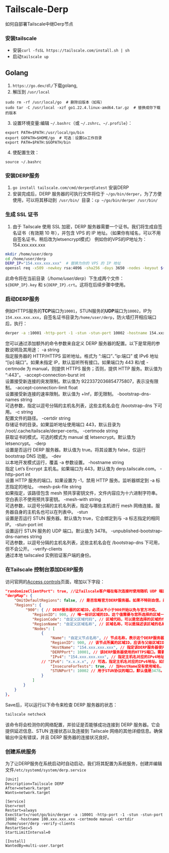 # Tailscale-Derp
如何自部署Tailscale中继Derp节点

### 安装tailscale
- 安装`curl -fsSL https://tailscale.com/install.sh | sh`
- 启动`tailscale up`
## Golang
1. `https://go.dev/dl/`下载golang,
2. 解压到 `/usr/local`
```shell
sudo rm -rf /usr/local/go  # 删除旧版本（如有）
sudo tar -C /usr/local -xzf go1.22.4.linux-amd64.tar.gz  # 替换成你下载的版本
```
3. 设置环境变量:编辑 `~/.bashrc`（或 `~/.zshrc`、`~/.profile`）：
```shell
export PATH=$PATH:/usr/local/go/bin
export GOPATH=$HOME/go  # 可选：设置Go工作目录
export PATH=$PATH:$GOPATH/bin
```
4. 使配置生效：
```shell
source ~/.bashrc
```
### 安装DERP服务
1. `go install tailscale.com/cmd/derper@latest` 安装DERP
2. 安装完成后，DERP 服务器的可执行文件将位于 `~/go/bin/derper`，为了方便使用，可以将其移动到` /usr/bin/ `目录：`cp ~/go/bin/derper /usr/bin/`
### 生成 SSL 证书
1. 由于 Tailscale 使用 SSL 加密，DERP 服务器需要一个证书。我们将生成自签名证书（有效期 10 年），并包含 VPS 的 IP 地址。（如果你有域名，可以不用自签名证书，稍后改为letsencrypt模式）
例如你的VPS的IP地址为：154.xxx.xxx.xxx
```bash
mkdir /home/user/derp
cd /home/user/derp
DERP_IP="154.xxx.xxx.xxx"  # 替换为你的 VPS 的 IP 地址
openssl req -x509 -newkey rsa:4096 -sha256 -days 3650 -nodes -keyout ${DERP_IP}.key -out ${DERP_IP}.crt -subj "/CN=${DERP_IP}" -addext "subjectAltName=IP:${DERP_IP}"
```
此命令将在当前目录（_/home/user/derp_）下生成两个文件：`${DERP_IP}.key` 和 `${DERP_IP}.crt`。这将在后续步骤中使用。
### 启动DERP服务
例如HTTPS服务的**TCP**端口为`10001`，STUN服务的**UDP**端口为`10002`，IP为`154.xxx.xxx.xxx`，自签名证书目录为`/home/user/derp`，防火墙打开相应端口后，执行：
```bash
derper -a :10001 -http-port -1 -stun -stun-port 10002 -hostname 154.xxx.xxx.xxx -certmode manual -certdir /home/user/derp -verify-client
```
您可以通过添加额外的命令参数来自定义 DERP 服务器的配置。以下是常用的参数说明及其用途：
-a string  
指定服务器的 HTTP/HTTPS 监听地址。格式为 “:端口”、”ip:端口” 或 IPv6 地址 “[ip]:端口”。如果未指定 IP，默认监听所有接口。如果端口为 443 和/或 -certmode 为 manual，则提供 HTTPS 服务；否则，提供 HTTP 服务。默认值为 “:443″。
-accept-connection-burst int  
设置接受新连接的突发限制。默认值为 9223372036854775807，表示没有限制。
-accept-connection-limit float  
设置接受新连接的速率限制。默认值为 +Inf，即无限制。
-bootstrap-dns-names string  
可选参数，指定以逗号分隔的主机名列表，这些主机名会在 /bootstrap-dns 下可用。
-c string  
配置文件的路径。
-certdir string  
存储证书的目录。如果监听地址使用端口 443，默认目录为 /root/.cache/tailscale/derper-certs。
-certmode string  
获取证书的模式。可选的模式为 manual 或 letsencrypt。默认值为 letsencrypt。
-derp  
设置是否运行 DERP 服务器。默认值为 true。将其设置为 false，仅运行 bootstrap DNS 功能。
-dev  
以本地开发模式运行，覆盖 -a 参数设置。
-hostname string  
指定 Let’s Encrypt 主机名。如果端口为 443，默认值为 derp.tailscale.com。
-http-port int  
设置 HTTP 服务的端口。如果设置为 -1，禁用 HTTP 服务。监听器绑定到 -a 标志指定的地址。
-mesh-psk-file string  
如果指定，该路径包含 mesh 预共享密钥文件，文件内容应为十六进制字符串。空白表示不使用预共享密钥。
-mesh-with string  
可选参数，以逗号分隔的主机名列表，指定与哪些主机进行 mesh 网络连接。服务器自身的主机名也可以在列表中。
-stun  
设置是否运行 STUN 服务器。默认值为 true，它会绑定到与 -a 标志指定的相同 IP。
-stun-port int  
设置运行 STUN 服务的 UDP 端口。默认值为 3478。
-unpublished-bootstrap-dns-names string  
可选参数，以逗号分隔的主机名列表，这些主机名会在 /bootstrap-dns 下可用，但不会公开。
-verify-clients  
通过本地 tailscaled 实例验证客户端的身份。
### 在Tailscale 控制台添加DERP服务
访问官网的[Access controls](https://login.tailscale.com/admin/acls/file)页面，增加以下字段：
```json
"randomizeClientPort": true, //让Tailscale客户端在每次连接时使用随机 UDP 端口
"derpMap": {
    "OmitDefaultRegions": false, // 是否忽略官方DERP服务器。如果不特别自信，最好不要设置为true，因为在自己搭建的 DERP 服务器出现异常时，官方 DERP 服务器可以作为备选，确保连接正常。
    "Regions": {
         "900": { // DERP服务器的区域ID，必须从不小于900开始以免与官方冲突。
            "RegionID": 900, // 唯一标识区域的ID。这个值需要与您所选择的区域一致。
            "RegionCode": "自定义区域代码", // 区域代码，可以是您选择的区域的代号或标识符。
            "RegionName": "自定义区域名称", // 区域名称，可以是描述该区域的名称，便于理解。
            "Nodes": [
                {
                    "Name": "自定义节点名称", // 节点名称，表示这个DERP服务器的名称。
                    "RegionID": 900, // 该节点所属的区域ID，应该与父级区域ID一致。
                    "HostName": "154.xxx.xxx.xxx", // 指定该DERP服务器使用的主机名。通常是自签名的域名，用于TLS证书验证。如果选择了自签名证书，推荐使用域名；如果使用的是普通IP地址，也可以填IP地址。
                    "DERPPort": 10001, // 该DERP服务器使用的HTTPS端口。需要与实际运行的DERP服务的端口一致，默认值为443。
                    "IPv4": "154.xxx.xxx.xxx", // 指定主机名对应的IPv4地址。如果使用域名，必须提供IPv4地址，否则DNS解析可能无法正常工作。
                // "IPv6": "x.x.x.x", // 可选，指定主机名对应的IPv6地址。如果有IPv6支持，可以填写此项。
                    "InsecureForTests": true, // 当HostName没有使用域名，而是使用IP时设置为true，这会降低连接的安全性。
                    "STUNPort": 10002 // 用于STUN协议的端口，默认值是3478。STUN用于NAT穿透，如果需要修改端口，确保与DERP服务的配置一致。
                }
            ]
        }
    }
},
```
Save后，可以运行以下命令来检查 DERP 服务器的状态：
```bash
tailscale netcheck
```
该命令将会检测你的网络配置，并验证是否能够成功连接到 DERP 服务器。它会提供延迟信息、STUN 连接状态以及连接到 Tailscale 网络的其他详细信息。确保输出中没有错误，并且 DERP 服务器的连接状况良好。
### 创建系统服务
为了让DERP服务在系统启动时自动启动，我们将其配置为系统服务，创建并编辑文件`/etc/systemd/system/derp.service`
```apacheconf
[Unit]
Description=Tailscale DERP
After=network.target
Wants=network.target

[Service]
User=root
Restart=always
ExecStart=/root/go/bin/derper -a :10001 -http-port -1 -stun -stun-port 10002 -hostname 100.xxx.xxx.xxx -certmode manual -certdir /home/user/derp -verify-clients
RestartSec=5
StartLimitInterval=0

[Install]
WantedBy=multi-user.target
```





